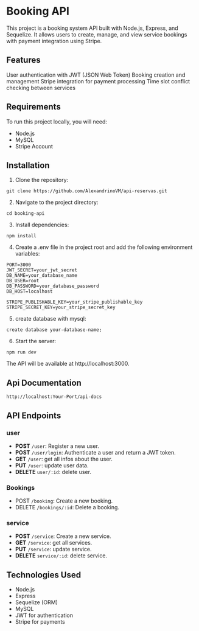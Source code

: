 # Booking API
This project is a booking system API built with Node.js, Express, and Sequelize. It allows users to create, manage, and view service bookings with payment integration using Stripe.

## Features
User authentication with JWT (JSON Web Token)
Booking creation and management
Stripe integration for payment processing
Time slot conflict checking between services
## Requirements
To run this project locally, you will need:

- Node.js
- MySQL
- Stripe Account

 ## Installation

1. Clone the repository:
```
git clone https://github.com/AlexandrinoVM/api-reservas.git
```
2. Navigate to the project directory:
```
cd booking-api
```
3. Install dependencies:
```
npm install
```
4. Create a .env file in the project root and add the following environment variables:
```
PORT=3000
JWT_SECRET=your_jwt_secret
DB_NAME=your_database_name
DB_USER=root
DB_PASSWORD=your_database_password
DB_HOST=localhost

STRIPE_PUBLISHABLE_KEY=your_stripe_publishable_key
STRIPE_SECRET_KEY=your_stripe_secret_key
```
5. create database with mysql:
```
create database your-database-name;
```
6. Start the server:
```
npm run dev
```
The API will be available at http://localhost:3000.

## Api Documentation

```
http://localhost:Your-Port/api-docs
```

## API Endpoints
### user 
- **POST** `/user`: Register a new user.
- **POST** `/user/login`: Authenticate a user and return a JWT token.
- **GET** `/user`: get all infos about the user.
- **PUT** `/user`: update user data.
- **DELETE** `user/:id`: delete user.

### Bookings
- POST `/booking`: Create a new booking.
- DELETE `/bookings/:id`: Delete a booking.

### service
- **POST** `/service`: Create a new service.
- **GET** `/service`: get all services.
- **PUT** `/service`: update service.
- **DELETE** `service/:id`: delete service.


## Technologies Used
- Node.js
- Express
- Sequelize (ORM)
- MySQL
- JWT for authentication
- Stripe for payments

